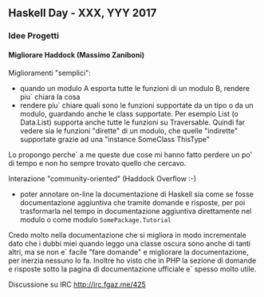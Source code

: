 ## Haskell Day - XXX, YYY 2017

### Idee Progetti

#### Migliorare Haddock (Massimo Zaniboni)

Miglioramenti "semplici":
* quando un modulo A esporta tutte le funzioni di un modulo B, rendere piu` chiara la cosa
* rendere piu` chiare quali sono le funzioni supportate da un tipo o da un modulo, guardando anche le class supportate. Per esempio List (o Data.List) supporta anche tutte  le funzioni su Traversable. Quindi far vedere sia le funzioni "dirette" di un modulo, che quelle "indirette" supportate grazie ad una "instance SomeClass ThisType"

Lo propongo perche` a me queste due cose mi hanno fatto perdere un po' di tempo e non ho sempre trovato quello che cercavo.

Interazione "community-oriented" (Haddock Overflow :-)
* poter annotare on-line la documentazione di Haskell sia come se fosse documentazione aggiuntiva che tramite domande e risposte, per poi trasformarla nel tempo in documentazione aggiuntiva direttamente nel modulo o come modulo `SomePackage.Tutorial`

Credo molto nella documentazione che si migliora in modo incrementale dato che i dubbi miei quando leggo una classe oscura sono anche di tanti altri, ma se non e\` facile "fare domande" e migliorare la documentazione, per inerzia nessuno lo fa. Inoltre ho visto che in PHP la sezione di domande e risposte sotto la pagina di documentazione ufficiale e\` spesso molto utile.

Discussione su IRC http://irc.fgaz.me/425


